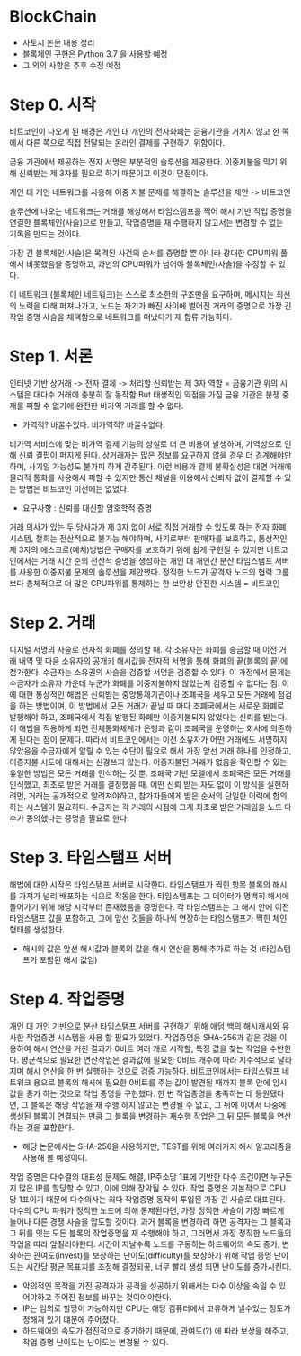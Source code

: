 # BlockChain
- 사토시 논문 내용 정리
- 블록체인 구현은 Python 3.7 을 사용할 예정
- 그 외의 사항은 추후 수정 예정

# Step 0. 시작

비트코인이 나오게 된 배경은 개인 대 개인의 전자화폐는 금융기관을 거치지 않고 
한 쪽에서 다른 쪽으로 직접 전달되는 온라인 결제를 구현하기 위함이다.

금융 기관에서 제공하는 전자 서명은 부분적인 솔루션을 제공한다. 
이중지불을 막기 위해 신뢰받는 제 3자를 필요로 하기 때문이고 이것이 단점이다.

개인 대 개인 네트워크를 사용해 이중 지불 문제를 해결하는 솔루션을 제안 -> 비트코인

솔루션에 나오는 네트워크는 거래를 해싱해서 타임스탬프를 찍어 해시 기반 작업 증명을 연결한
블록체인(사슬)으로 만들고, 작업증명을 재 수행하지 않고서는 변경할 수 없는 기록을 만드는 것이다.

가장 긴 블록체인(사슬)은 목격된 사건의 순서를 증명할 뿐 아니라 광대한 CPU파워 풀에서 비롯했음을 증명하고, 과반의 CPU파워가 넘어야 블록체인(사슬)을 수정할 수 있다.

이 네트워크 (블록체인 네트워크)는 스스로 최소한의 구조만을 요구하며, 메시지는 최선의 노력을 다해 퍼져나가고, 노드는 자기가 빠진 사이에 벌어진 거래의 증명으로 가장 긴 작업 증명 사슬을 채택함으로 네트워크를 떠났다가 재 합류 가능하다.

# Step 1. 서론

인터넷 기반 상거래 -> 전자 결체 -> 처리할 신뢰받는 제 3자 역할 = 금융기관
위의 시스템은 대다수 거래에 충분히 잘 동작함 But 태생적인 약점을 가짐
금융 기관은 분쟁 중재를 피할 수 없기애 완전한 비가역 거래를 할 수 없다.

- 가역적? 바꿀수있다. 비가역적? 바꿀수없다.

비가역 서비스에 맞는 비가역 결제 기능의 상실로 더 큰 비용이 발생하며, 가역성으로 인해 신뢰 결핍이 퍼지게 된다.
상거래자는 많은 정보를 요구하지 않을 경우 더 경계해야만 하며, 사기일 가능성도 불가피 하게 간주된다. 이런 비용과 결제 불확실성은 대면 거래에 물리적 통화를 사용해서 피할 수 있지만 통신 채널을 이용해서 신뢰자 없이 결제할 수 있는 방법은 비트코인 이전에는 없었다.

- 요구사항 : 신뢰를 대신할 암호학적 증명

거래 의사가 있는 두 당사자가 제 3자 없이 서로 직접 거래할 수 있도록 하는 전자 화폐 시스템, 철회는 전산적으로 불가능 해야하며, 사기로부터 판매자를 보호하고, 통상적인 제 3자의 에스크로(예치)방법은 구매자를 보호하기 위해 쉽게 구현될 수 있지만 비트코인에서는 거래 시간 순의 전산적 증명을 생성하는 개인 대 개인간 분산 타임스탬프 서버를 사용한 이중지불 문제의 솔루션을 제안했다. 정직한 노드가 공격자 노드의 협력 그룹보다 총체적으로 더 많은 CPU파워를 통제하는 한 보안상 안전한 시스템 = 비트코인

# Step 2. 거래

디지털 서명의 사슬로 전자적 화폐를 정의할 때. 각 소유자는 화폐를 송금할 때 이전 거래 내역 및 다음 소유자의 공개키 해시값을 전자적 서명을 통해 화폐의 끝(블록의 끝)에 첨가한다. 수금자는 소유권의 사슬을 검증할 서명을 검증할 수 있다. 이 과정에서 문제는 수금자가 소유자 가운데 누군가 화폐를 이중지불하지 않았는지 검증할 수 없다는 점. 이에 대한 통상적인 해법은 신뢰받는 중앙통제기관이나 조폐국을 세우고 모든 거래에 점검을 하는 방법이며, 이 방법에서 모든 거래가 끝날 때 마다 조폐국에서는 새로운 화폐로 발행해야 하고, 조폐국에서 직접 발행된 화폐만 이중지불되지 않았다는 신뢰를 받는다. 이 해법을 적용하게 되면 전체통화체계가 은행과 같이 조폐국을 운영하는 회사에 의존하게 된다는 점이 문제다. 따라서 비트코인에서는 이전 소유자가 어떤 거래에도 서명하지 않았음을 수금자에게 알릴 수 있는 수단이 필요로 해서 가장 앞선 거래 하나를 인정하고, 이중지불 시도에 대해서는 신경쓰지 않는다. 이중지불된 거래가 없음을 확인할 수 있는 유일한 방법은 모든 거래를 인식하는 것 뿐. 조폐국 기반 모델에서 조폐국은 모든 거래를 인식했고, 최초로 받은 거래를 결정했을 때. 어떤 신뢰 받는 자도 없이 이 방식을 실현하려먼, 거래는 공개적으로 알려져야하고, 참가자들에게 받은 순서의 단일한 이력에 합의하는 시스템이 필요하다. 수금자는 각 거래의 시점에 그게 최초로 받은 거래임을 노드 다수가 동의했다는 증명을 필요로 한다.

# Step 3. 타임스탬프 서버

해법에 대한 시작은 타임스탬프 서버로 시작한다. 타임스탬프가 찍힌 항목 블록의 해시를 가져가 널리 배포하는 식으로 작동을 한다. 타임스탬프는 그 데이터가 명백히 해시에 들어가기 위해 해당 시각부터 존재했음을 증명한다. 각 타임스탬프는 그 해시 안에 이전 타임스탬프 값을 포함하고, 그에 앞선 것들을 하나씩 연장하는 타임스탬프가 찍힌 체인형태를 생성한다.

- 해시의 값은 앞선 해시값과 블록의 값을 해시 연산을 통해 추가로 하는 것 (타임스탬프가 포함된 해시 값임)


# Step 4. 작업증명

개인 대 개인 기반으로 분산 타임스탬프 서버를 구현하기 위해 애덤 백의 해시캐시와 유사한 작업증명 시스템을 사용 할 필요가 있었다. 작업증명은 SHA-256과 같은 것을 이용하여 해시 연산을 거친 결과가 0비트 여러 개로 시작할, 특정 값을 찾는 작업을 수반한다. 평균적으로 필요한 연산작업은 결과값에 필요한 0비트 개수에 따라 지수적으로 달라지며 해시 연산을 한 번 실행하는 것으로 검증 가능하다.
비트코인에서는 타임스탬프 네트워크 용으로 블록의 해시에 필요한 0비트를 주는 값이 발견될 때까지 블록 안에 임시값을 증가 하는 것으로 작업 증명을 구현했다. 한 번 작업증명을 충족하는 데 동원됐다면, 그 블록은 해당 작업을 재 수행 하지 않고는 변경될 수 없고, 그 뒤에 이어서 나중에 생성된 블록이 연결되는 만큼 그 블록을 변경하는 재수행 작업은 그 뒤 모든 블록을 연산하는 것을 포함한다.

- 해당 논문에서는 SHA-256을 사용하지만, TEST를 위해 여러가지 해시 알고리즘을 사용해 볼 예정이다.

작업 증명은 다수결의 대표성 문제도 해결, IP주소당 1표에 기반한 다수 조건이면 누구든지 많은 IP를 할당할 수 있고, 이에 의해 장악될 수 있다. 작업 증명은 기본적으로 CPU 당 1표이기 때문에 다수의사는 죄다 작업증명 동작이 투입된 가장 긴 사슬로 대표된다. 다수의 CPU 파워가 정직한 노드에 의해 통제된다면, 가장 정직한 사슬이 가장 빠르게 늘어나 다른 경쟁 사슬을 압도할 것이다. 과거 블록을 변경하려 하면 공격자는 그 블록과 그 뒤를 잇는 모든 블록의 작업증명을 재 수행해야 하고, 그러면서 가장 정직한 노드들의 작업을 따라 앞질러야한다. 시간이 지날수록 노드를 구동하는 하드웨어의 속도 증가, 변화하는 관여도(invest)를 보상하는 난이도(difficulty)를 보상하기 위해 작업 증명 난이도는 시간당 평균 목표치를 조정해 결정되곻, 너무 빨리 생성 되면 난이도를 증가시킨다.

- 악의적인 목적을 가진 공격자가 공격을 성공하기 위해서는 다수 이상을 속일 수 있어야하고 주어진 정보를 바꾸는 것이어야한다.
- IP는 임의로 할당이 가능하지만 CPU는 해당 컴퓨터에서 고유하게 낼수있는 정도가 정해져 있기 떄문에 주어졌다.
- 하드웨어의 속도가 점진적으로 증가하기 때문에, 관여도(?) 에 따라 보상을 해주고, 작업 증명 난이도는 난이도는 변경될 수 있다.
